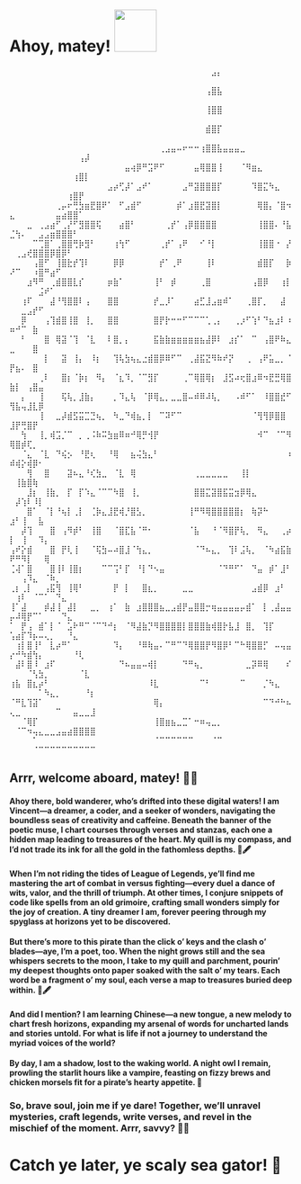 # Ahoy, matey! <img src="https://github.com/Anmol-Baranwal/Cool-GIFs-For-GitHub/assets/74038190/2c79649a-b04c-4c78-998f-c126db48305c" width="75">&nbsp;

⠀⠀⠀⠀⠀⠀⠀⠀⠀⠀⠀⠀⠀⠀⠀⠀⠀⠀⠀⠀⠀⠀⠀⠀⠀⠀⠀⠀⠀⠀⠀⠀⠀⠀⠀⣠⡄⠀⠀⠀⠀⠀⠀⠀⠀⠀⠀⠀⠀⠀⠀⠀⠀⠀⠀⠀⠀⠀⠀⠀⠀⠀⠀⠀
⠀⠀⠀⠀⠀⠀⠀⠀⠀⠀⠀⠀⠀⠀⠀⠀⠀⠀⠀⠀⠀⠀⠀⠀⠀⠀⠀⠀⠀⠀⠀⠀⠀⠀⢠⣿⣧⠀⠀⠀⠀⠀⠀⠀⠀⠀⠀⠀⠀⠀⠀⠀⠀⠀⠀⠀⠀⠀⠀⠀⠀⠀⠀⠀
⠀⠀⠀⠀⠀⠀⠀⠀⠀⠀⠀⠀⠀⠀⠀⠀⠀⠀⠀⠀⠀⠀⠀⠀⠀⠀⠀⠀⠀⠀⠀⠀⠀⠀⢸⣿⣿⠀⠀⠀⠀⠀⠀⠀⠀⠀⠀⠀⠀⠀⠀⠀⠀⠀⠀⠀⠀⠀⠀⠀⠀⠀⠀⠀
⠀⠀⠀⠀⠀⠀⠀⠀⠀⠀⠀⠀⠀⠀⠀⠀⠀⠀⠀⠀⠀⠀⠀⠀⠀⠀⠀⠀⠀⠀⠀⠀⠀⠀⣾⣿⡏⠀⠀⠀⠀⠀⠀⠀⠀⠀⠀⠀⠀⠀⠀⠀⠀⠀⠀⠀⠀⠀⠀⠀⠀⠀⠀⠀
⠀⠀⠀⠀⠀⠀⠀⠀⠀⠀⠀⠀⠀⠀⠀⠀⠀⠀⠀⠀⠀⠀⠀⠀⠀⠀⢀⣠⣤⠤⠖⠒⠒⢰⣿⣿⣧⣤⣤⣤⣀⠀⠀⠀⠀⠀⠀⠀⠀⠀⠀⠀⠀⠀⠀⠀⠀⠀⠀⠀⠀⢠⡼⠀
⠀⠀⠀⠀⠀⠀⠀⠀⠀⠀⠀⠀⠀⠀⠀⠀⠀⠀⠀⠀⣤⢴⡿⠛⣩⠟⠋⠀⠀⠀⠀⠀⣤⢿⣿⣿⢸⠀⠀⠀⠈⠻⣶⣄⠀⠀⠀⠀⠀⠀⠀⠀⠀⠀⠀⠀⠀⠀⠀⠀⢰⣿⡇⠀
⠀⠀⠀⠀⠀⠀⠀⠀⠀⠀⠀⠀⠀⠀⠀⠀⠀⣠⡴⢋⡼⠁⣠⠞⠁⠀⠀⠀⠀⠀⣠⠛⣽⣿⣿⣿⡏⠀⠀⠀⠀⠀⠹⣿⣍⠳⣄⠀⠀⠀⠀⠀⠀⠀⠀⠀⠀⠀⠀⢰⣿⡟⠀⠀
⠀⠀⠀⠀⠀⠀⠀⠀⢀⡤⠖⢛⣳⣶⣟⣿⠟⠁⠀⠋⣠⣾⠋⠀⠀⠀⠀⠀⠀⡾⠁⣰⣿⣟⣽⣿⡇⠀⠀⠀⠀⠀⠀⢿⣿⡄⠈⣿⠲⣄⠀⠀⠀⠀⠀⠀⠀⣤⣴⣿⣿⠁⠀⠀
⠀⠀⠀⣀⠀⢀⣠⣴⠋⢀⡜⠋⣻⣿⣿⢯⠀⠀⠀⣴⣿⠃⠀⠀⠀⠀⠀⢀⡞⠁⢠⡿⣿⣿⣿⣿⠀⠀⠀⠀⠀⠀⠀⢸⣿⣿⠄⠘⣧⣈⢳⠄⠀⠀⣠⣠⣶⣿⣿⣿⠃⠀⠀⠀
⠀⠀⠀⠀⠉⢉⣿⠁⢀⣿⣿⢛⡷⣻⠃⠀⠀⠀⢰⢳⠋⠀⠀⠀⠀⠀⢀⡞⠁⢠⠟⠀⠀⠊⠘⡇⠀⠀⠀⠀⠀⠀⠀⢸⣿⣿⠐⠀⡜⠀⢀⣠⢞⣿⣿⣿⡿⣿⡿⠃⠀⠀⠀⠀
⠀⠀⠀⠀⢠⣿⠋⠀⢸⣿⣗⡞⢹⠇⠀⠀⠀⠀⡿⡿⠀⠀⠀⠀⠀⠀⡞⠁⢀⠟⠀⠀⠀⠀⢸⠇⠀⠀⠀⠀⠀⠀⠀⣾⣿⡏⠀⠀⡷⠜⠉⠀⠀⠰⣿⠛⣴⠋⠀⠀⠀⠀⠀⠀
⠀⠀⠀⣰⠻⠛⠀⢀⣾⣿⣿⣇⡎⠀⠀⠀⠀⡶⣷⠁⠀⠀⠀⠀⠀⢸⠃⠀⡾⠀⠀⠀⠀⢀⣿⠀⠀⠀⠀⠀⠀⠀⢠⣿⡿⠀⠀⢰⡇⠀⠀⠀⠀⠀⣨⠞⠁⠀⠀⠀⠀⠀⠀⠀
⠀⠀⢰⠏⠀⠀⠀⣼⠘⢻⣿⣿⠇⢠⠀⠀⠀⣿⣿⠀⠀⠀⠀⠀⠀⡞⣀⡸⠁⠀⠀⠀⣴⣋⣸⣠⣶⠾⠁⠀⠀⢀⣿⡏⡀⠀⠀⣼⠀⠀⠀⣀⣠⡞⠋⠀⠀⠀⠀⠀⠀⠀⠀⠀
⠀⠀⡿⠀⠀⠀⢠⢹⣾⣿⢸⣿⠀⢸⡀⠀⠀⣿⣿⠀⠀⠀⠀⠀⠀⣿⡟⡗⠒⠒⠋⠉⠉⠉⢁⢀⡄⠀⠀⢀⡰⠋⢱⠃⠙⣦⣰⠇⠰⠶⠚⠉⠀⣷⠀⠀⠀⠀⠀⠀⠀⠀⠀⠀
⠀⠀⠃⠀⠀⠀⣿⠀⢿⣽⠈⢹⠀⠈⣇⠀⠀⠇⣿⡀⡄⠀⠀⠀⠀⣯⣷⣷⣶⣶⣶⣶⣶⣦⣼⡿⠇⠀⣰⡎⠁⠀⠉⠀⢠⣿⠟⠷⣄⣀⠀⠀⠀⣿⠀⠀⠀⠀⠀⠀⠀⠀⠀⠀
⠀⠀⠀⠀⠀⠀⡇⠀⠀⣽⠀⢸⡄⠀⠸⡆⠀⠀⢹⢧⣳⢦⣄⣐⣾⣿⡿⠿⠋⠉⠀⢀⣼⣯⣝⠻⠷⠞⡝⠀⠀⢀⠀⢠⠟⣥⣀⡀⠈⡟⣦⠄⠀⣿⠀⠀⠀⠀⠀⠀⠀⠀⠀⠀
⠀⠀⠀⠀⠀⢀⠇⠀⠀⣿⡆⠈⡷⡆⠀⠻⡄⠀⠈⣆⠹⡀⠈⠉⣻⡏⠀⠀⠀⠀⢀⠉⢿⣿⢿⡆⠀⣸⣫⠴⢖⣿⣰⠿⠲⣟⣛⢿⣿⣷⡇⠀⢠⣿⣤⠀⠀⠀⠀⠀⠀⠀⠀⠀
⠀⠀⡄⠀⠀⢸⠀⠀⠀⢯⢧⡀⣸⣷⡄⠀⠀⠀⡀⠹⣄⢧⠀⠈⡿⢿⣄⡀⣀⣀⣿⠤⠾⠿⠼⢧⡀⠀⠀⠠⠾⠋⠁⠀⠸⣿⣿⣞⠋⢻⣧⢤⣸⣇⡿⠀⠀⠀⠀⠀⠀⠀⠀⠀
⠀⠀⠀⠀⠀⢸⠀⠀⣀⡼⣾⣫⣭⣉⣙⢦⡀⠀⠳⣀⠙⢾⣦⡀⡇⠀⠉⠽⠋⠉⠀⠀⠀⠀⠀⠀⠀⠀⠀⠀⠀⠀⠈⢻⢻⡿⣿⣿⠀⣸⡟⢛⣿⡟⠀⠀⠀⠀⠀⠀⠀⠀⠀⠀
⠀⠀⢳⠀⠀⢸⡀⢾⣩⡈⠉⠀⡀⢀⠨⠷⠭⣳⣶⠿⠶⠚⢿⡛⢺⡟⠀⠀⠀⠀⠀⠀⠀⠀⠀⠀⠀⠀⠀⠀⠀⠀⠀⠺⠉⠀⠈⠉⠻⢿⣿⡾⢏⡀⠀⠀⠀⠀⠀⠀⠀⠀⠀⠀
⠀⠀⠈⣄⠀⠈⣇⠀⠙⢮⡢⠀⠘⣟⢆⠀⠀⠘⢿⠀⠀⣦⢬⣳⣄⠃⠀⠀⠀⠀⠀⠀⠀⠀⠀⠀⠀⠀⠀⠀⠀⠀⠀⠀⠀⠀⠀⠀⠰⠾⢾⡕⢾⡿⠂⠀⠀⠀⠀⠀⠀⠀⠀⠀
⠀⠀⠀⢻⠀⠀⣿⠀⠀⠀⣽⠦⣄⠘⢎⣳⣀⠀⠈⣇⠀⢿⠀⠀⠀⠀⠀⠀⠀⠀⠀⠀⢀⣀⣀⣀⣀⣀⠀⠀⢸⡇⠀⠀⠀⠀⠀⠀⠀⠀⢸⣷⣿⢷⠀⠀⠀⠀⠀⠀⠀⠀⠀⠀
⠀⠀⠀⣸⡆⠀⢸⣷⡀⠀⡏⠀⡏⠱⣄⠈⠉⠉⠳⣿⠀⢸⡀⠀⠀⠀⠀⠀⠀⠀⠀⠀⣿⣿⣍⣽⣿⣯⣭⣲⡿⢿⣄⠀⠀⠀⠀⠀⠀⠀⡼⢱⠇⠸⡇⠀⠀⠀⠀⠀⠀⠀⠀⠀
⠀⠀⠀⣿⠁⠀⠈⡇⠘⢦⡇⢀⡇⠀⢈⡷⣄⣸⣟⢾⡘⣿⣣⡀⠀⠀⠀⠀⠀⠀⠀⢸⠛⠻⢿⣿⣿⣿⣿⣿⡆⠀⢷⡽⠓⠀⠀⠀⠀⣰⠃⢸⠀⠀⣧⠀⠀⠀⠀⠀⠀⠀⠀⠀
⠀⠀⡼⢹⠀⠀⠀⣿⠀⢠⠻⡾⠃⠀⢸⣿⠀⠀⠈⣿⣏⣧⠈⠛⠂⠀⠀⠀⠀⠀⠀⠈⣧⠀⠀⠘⠈⠻⣿⡟⢧⡀⠀⠻⣄⠀⠀⢀⡴⡇⠀⢸⠀⠀⠹⡄⠀⠀⠀⠀⠀⠀⠀⠀
⢠⠞⡕⣾⠀⠀⠀⣿⠀⡟⢇⢸⠀⠀⠈⢯⣳⠤⠴⣿⣸⠈⢳⣄⡀⠀⠀⠀⠀⠀⠀⠀⠈⠙⠦⣄⡀⠀⢹⠇⣨⢧⡀⠀⠈⠳⣴⣯⣷⠟⠛⠻⡇⠀⠀⢿⠀⠀⠀⠀⠀⠀⠀⠀
⢈⢼⠁⣿⠀⠀⠀⣿⢸⠇⢸⣿⡆⠀⠀⠀⠉⠉⢩⠃⡏⠀⠘⡇⠙⠢⣤⠀⠀⠀⠀⠀⠀⠀⠀⠀⠈⠙⠛⠋⠁⠀⠙⣤⠀⡾⠁⣸⠃⠀⠀⢠⠹⣄⠀⠈⠷⡀⠀⠀⠀⠀⠀⠀
⢀⡆⢀⡇⠀⠀⢠⣯⢻⠀⢸⢿⠃⠀⠀⠀⠀⠀⡟⠀⡇⠀⠀⣿⣆⡀⠀⠀⠀⠀⣀⣀⠀⠀⠀⠀⠀⠀⠀⠀⠀⠀⣠⣾⡿⠀⣰⠃⠀⠀⢰⠇⠀⠈⠉⠁⠀⠙⣄⠀⠀⠀⠀⠀
⢸⠁⣼⠀⠀⠀⡾⣼⢸⠀⣼⡇⠀⠀⣀⡀⠀⢰⠁⠀⣷⠀⣰⣿⣿⣿⣦⣀⣠⣾⡟⣤⣿⣿⡒⢶⣤⣤⣤⣤⡤⣾⠁⠀⡇⢀⣼⣤⣤⡤⠼⢿⡟⠉⠁⠀⠀⠀⠙⣄⠀⠀⠀⠀
⠁⠀⡟⢠⠀⣾⠁⡇⠈⠀⣡⠗⠛⠉⠈⠉⠙⠚⡆⠀⠈⠻⣼⣷⡙⠻⣿⣿⣿⣿⡇⣿⣿⣿⣷⢾⣿⡗⣧⣸⠀⣿⡀⠀⢹⡏⠀⠀⠀⢡⣴⡏⠹⡦⠤⢄⡀⠀⠀⠘⣄⠀⠀⠀
⠀⢰⡇⣿⢸⠃⠀⣇⡴⠛⠁⠀⠀⠀⠀⠀⠀⠀⠹⡄⠀⠀⠘⠿⢷⣤⠄⠉⠛⠉⠙⢿⣿⣿⡟⠻⣿⡿⠃⠉⠓⢿⣿⣿⡋⠀⠤⢤⣤⡔⠚⠳⣾⢳⡄⠀⠀⠀⠀⠀⠘⢇⠀⠀
⠀⣼⠇⣿⠸⠀⣰⠏⠀⠀⠀⠀⠀⠀⠀⠀⠀⠀⠀⠙⠦⣤⣤⠤⢾⡇⠀⠀⠀⠀⠙⠛⢦⡀⠀⠀⠀⠀⠀⠀⠀⣀⡽⠿⢿⠀⠀⠀⠎⠀⠀⠀⠈⢣⣳⡀⠀⠀⠀⠀⠀⠈⣇⠀
⢰⣧⠀⣿⣆⡴⠃⠀⠀⠀⠀⠀⠀⠀⠀⠀⠀⠀⠀⠀⠀⠀⠀⠀⠸⣇⠀⠀⠀⠀⠀⠀⠀⠉⠃⠀⠀⠀⠀⠀⠉⠀⠀⠀⡈⠳⣄⠀⠀⠀⠀⠀⠀⠀⠁⠳⣄⡀⠀⠀⠀⠀⠘⡆
⠈⠛⣇⢹⣽⠁⠀⠀⠀⠀⠀⠀⠀⠀⠀⠀⠀⠀⠀⠀⠀⠀⠀⠀⠀⢿⡄⠀⠀⠀⠀⠀⠀⠀⠀⠀⠀⠀⠀⠀⠀⠀⠀⠀⠉⠙⠚⠓⠦⢄⣀⠀⠀⠀⠀⠀⠀⠉⠀⠀⣤⣀⣀⣸
⠀⠀⠈⢿⡏⠀⠀⠀⠀⠀⠀⠀⠀⠀⠀⠀⠀⠀⠀⠀⠀⠀⠀⠀⠀⢸⣿⣶⣦⣀⣉⠁⠒⠶⢤⣀⡀⠀⠀⠀⠀⠀⠀⠀⠀⠀⠀⠀⠀⠀⠈⠉⠲⢤⣄⣀⣀⣠⣤⣴⣿⣿⣿⣿
⠀⠀⠀⠀⠁⠀⠀⠀⠀⠀⠀⠀⠀⠀⠀⠀⠀⠀⠀⠀⠀⠀⠀⠀⠀⠈⠉⠉⠉⠉⠉⠉⠀⠀⠀⠈⠉⠀⠀⠀⠀⠀⠀⠀⠀⠀⠀⠀⠀⠀⠀⠀⠀⠈⠉⠉⠉⠉⠉⠉⠉⠉⠉⠉

## Arrr, welcome aboard, matey! 🏴‍☠️ 

#### Ahoy there, bold wanderer, who’s drifted into these digital waters! I am Vincent—a dreamer, a coder, and a seeker of wonders, navigating the boundless seas of creativity and caffeine. Beneath the banner of the poetic muse, I chart courses through verses and stanzas, each one a hidden map leading to treasures of the heart. My quill is my compass, and I’d not trade its ink for all the gold in the fathomless depths. 🌊🖋️
#### When I’m not riding the tides of League of Legends, ye’ll find me mastering the art of combat in versus fighting—every duel a dance of wits, valor, and the thrill of triumph. At other times, I conjure snippets of code like spells from an old grimoire, crafting small wonders simply for the joy of creation. A tiny dreamer I am, forever peering through my spyglass at horizons yet to be discovered.
#### But there’s more to this pirate than the click o’ keys and the clash o’ blades—aye, I’m a poet, too. When the night grows still and the sea whispers secrets to the moon, I take to my quill and parchment, pourin’ my deepest thoughts onto paper soaked with the salt o’ my tears. Each word be a fragment o’ my soul, each verse a map to treasures buried deep within. 🌙🖋️
#### And did I mention? I am learning Chinese—a new tongue, a new melody to chart fresh horizons, expanding my arsenal of words for uncharted lands and stories untold. For what is life if not a journey to understand the myriad voices of the world?

#### By day, I am a shadow, lost to the waking world. A night owl I remain, prowling the starlit hours like a vampire, feasting on fizzy brews and chicken morsels fit for a pirate’s hearty appetite. 🍗

### So, brave soul, join me if ye dare! Together, we’ll unravel mysteries, craft legends, write verses, and revel in the mischief of the moment. Arrr, savvy? 🏴‍☠️

# Catch ye later, ye scaly sea gator! 🐊
